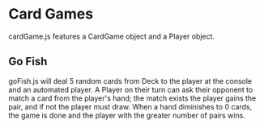 # Card Games
cardGame.js features a CardGame object and a Player object. 
## Go Fish
goFish.js will deal 5 random cards from Deck to the player at the console and an automated player. A Player on their turn can ask their opponent to match a card from the player's hand;
the match exists the player gains the pair, and if not the player must draw. When a hand diminishes to 0 cards, the game is done and the player with the greater number of pairs wins.
